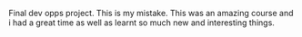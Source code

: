 Final dev opps project. 
This is my mistake.
This was an amazing course and i had a great time as well as learnt so much new and interesting things.
